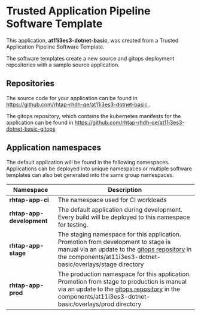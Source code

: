 # Trusted Application Pipeline Software Template

This application, **at11i3es3-dotnet-basic**, was created from a Trusted Application Pipeline Software Template.

The software templates create a new source and gitops deployment repositories with a sample source application. 

## Repositories

The source code for your application can be found in [https://github.com/rhtap-rhdh-qe/at11i3es3-dotnet-basic ](https://github.com/rhtap-rhdh-qe/at11i3es3-dotnet-basic ).
 
The gitops repository, which contains the kubernetes manifests for the application can be found in 
[https://github.com/rhtap-rhdh-qe/at11i3es3-dotnet-basic-gitops ](https://github.com/rhtap-rhdh-qe/at11i3es3-dotnet-basic-gitops ) 

## Application namespaces 

The default application will be found in the following namespaces. Applications can be deployed into unique namespaces or multiple software templates can also bet generated into the same group namespaces.  

|  Namespace   |  Description   |  
| -------- | -------- |
| **rhtap-app-ci** | The namespace used for CI workloads |
| **rhtap-app-development** | The default application during development. Every build will be deployed to this namespace for testing. |
| **rhtap-app-stage** | The staging namespace for this application. Promotion from development to stage is manual via an update to the [gitops repository](https://github.com/rhtap-rhdh-qe/at11i3es3-dotnet-basic-gitops ) in the components/at11i3es3-dotnet-basic/overlays/stage directory |
| **rhtap-app-prod** | The production namespace for this application. Promotion from stage to production is manual via an update to the [gitops repository](https://github.com/rhtap-rhdh-qe/at11i3es3-dotnet-basic-gitops ) in the components/at11i3es3-dotnet-basic/overlays/prod directory |